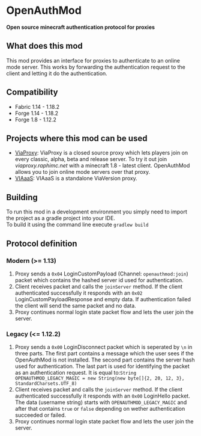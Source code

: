 # OpenAuthMod
**Open source minecraft authentication protocol for proxies**

## What does this mod
This mod provides an interface for proxies to authenticate to an online mode server. This works by forwarding the authentication request to the client and letting it do the authentication.

## Compatibility
* Fabric 1.14 - 1.18.2
* Forge 1.14 - 1.18.2
* Forge 1.8 - 1.12.2

## Projects where this mod can be used
* [ViaProxy](https://discord.gg/dCzT9XHEWu): ViaProxy is a closed source proxy which lets players join on every classic, alpha, beta and release server. To try it out join *viaproxy.raphimc.net* with a minecraft 1.8 - latest client. OpenAuthMod allows you to join online mode servers over that proxy.
* [VIAaaS](https://github.com/ViaVersion/VIAaaS): VIAaaS is a standalone ViaVersion proxy.

## Building
To run this mod in a development environment you simply need to import the project as a gradle project into your IDE.\
To build it using the command line execute `gradlew build`

## Protocol definition
### Modern (>= 1.13)
1. Proxy sends a `0x04` LoginCustomPayload (Channel: `openauthmod:join`) packet which contains the hashed server id used for authentication.
2. Client receives packet and calls the `joinServer` method. If the client authenticated successfully it responds with an `0x02` LoginCustomPayloadResponse and empty data. If authentication failed the client will send the same packet and no data.
3. Proxy continues normal login state packet flow and lets the user join the server.

### Legacy (<= 1.12.2)
1. Proxy sends a `0x00` LoginDisconnect packet which is seperated by `\n` in three parts. The first part contains a message which the user sees if the OpenAuthMod is not installed. The second part contains the server hash used for authentication. The last part is used for identifying the packet as an authentication request. It is equal to:`String OPENAUTHMOD_LEGACY_MAGIC = new String(new byte[]{2, 20, 12, 3}, StandardCharsets.UTF_8)`
2. Client receives packet and calls the `joinServer` method. If the client authenticated successfully it responds with an `0x00` LoginHello packet. The data (username string) starts with `OPENAUTHMOD_LEGACY_MAGIC` and after that contains `true` or `false` depending on wether authentication succeeded or failed.
3. Proxy continues normal login state packet flow and lets the user join the server.
